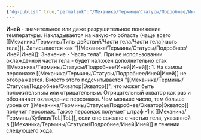 ```yaml
---
{"dg-publish":true,"permalink":"/Механика/Термины/Статусы/Подробнее/Иней/","noteIcon":"","created":"2025-09-04T11:57:14.671+03:00","updated":"2025-09-24T18:15:28.461+03:00"}
---
```




**Иней** - значительное или даже разрушительное понижение температуры. Накладывается на какую-то область (чаще всего [[Механика/Термины/Типы действий/Части тела/Части тела\|часть тела]]). Записывается как “[[Механика/Термины/Статусы/Подробнее/Иней\|Иней]]: Значение - Часть тела". При не использовании охлаждённой части тела - будет наложен дополнительно стак [[Механика/Термины/Статусы/Подробнее/Иней\|Иней]]: 1. На самом персонаже [[Механика/Термины/Статусы/Подробнее/Иней\|Иней]] не отображается. Вместо этого подсчитывается "[[Механика/Термины/Статусы/Подробнее/Экватор\|Экватор]]", что может быть положительным или отрицательным. Отрицательный экватор как раз и обозначает охлаждение персонажа. Чем меньше число, тем больше урона от [[Механика/Термины/Статусы/Подробнее/Экватор\|Экватор]] получит персонаж. 
Также персонаж получает штраф -1 к [[Механика/Термины/Кубики/ToL\|ToL]], если оно связано с частью тела, указанной в [[Механика/Термины/Статусы/Подробнее/Иней\|Иней]] в течении следующего хода.

